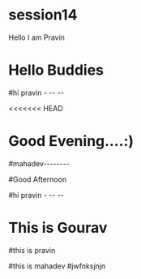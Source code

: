 # session14
 

Hello I am Pravin

# Hello Buddies 

#hi pravin -   -- --

<<<<<<< HEAD
# Good Evening....:)

#mahadev--------

#Good Afternoon

#hi pravin -   -- --

# This is Gourav

#this is pravin

#this is mahadev
#jwfnksjnjn 
